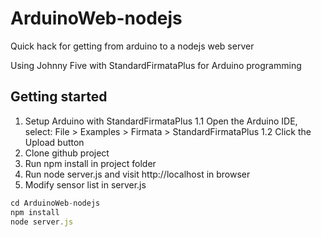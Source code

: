 # ArduinoWeb-nodejs
Quick hack for getting from arduino to a nodejs web server



Using Johnny Five with StandardFirmataPlus for Arduino programming

## Getting started

1. Setup Arduino with StandardFirmataPlus
1.1 Open the Arduino IDE, select: File > Examples > Firmata > StandardFirmataPlus
1.2 Click the Upload button
2. Clone github project
3. Run npm install in project folder
4. Run node server.js and visit http://localhost in browser
5. Modify sensor list in server.js
 

```javascript
cd ArduinoWeb-nodejs
npm install
node server.js
```

